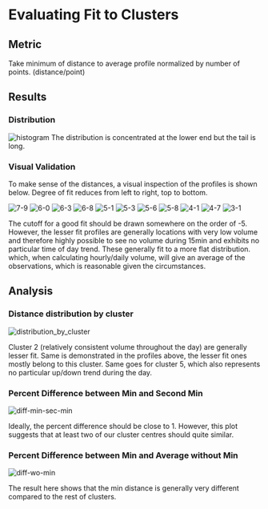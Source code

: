 # Evaluating Fit to Clusters

## Metric
Take minimum of distance to average profile normalized by number of points. (distance/point)

## Results
### Distribution
![histogram](img/histogram.png)
The distribution is concentrated at the lower end but the tail is long.

### Visual Validation
To make sense of the distances, a visual inspection of the profiles is shown below.
Degree of fit reduces from left to right, top to bottom.

![7-9](img/7-9.png)
![6-0](img/6-0.png)
![6-3](img/6-3.png)
![6-8](img/6-8.png)
![5-1](img/5-1.png)
![5-3](img/5-3.png)
![5-6](img/5-6.png)
![5-8](img/5-8.png)
![4-1](img/4-1.png)
![4-7](img/4-7.png)
![3-1](img/3-1.png)

The cutoff for a good fit should be drawn somewhere on the order of -5. However, the lesser fit profiles are generally locations with very low volume and therefore highly possible to see no volume during 15min and exhibits no particular time of day trend. These generally fit to a more flat distribution. which, when calculating hourly/daily volume, will give an average of the observations, which is reasonable given the circumstances. 

## Analysis
### Distance distribution by cluster
![distribution_by_cluster](img/distribution_by_cluster.png)

Cluster 2 (relatively consistent volume throughout the day) are generally lesser fit. Same is demonstrated in the profiles above, the lesser fit ones mostly belong to this cluster. 
Same goes for cluster 5, which also represents no particular up/down trend during the day.

### Percent Difference between Min and Second Min
![diff-min-sec-min](img/diff-min-sec-min.PNG)

Ideally, the percent difference should be close to 1. However, this plot suggests that at least two of our cluster centres should quite similar. 

### Percent Difference between Min and Average without Min
![diff-wo-min](img/diff-wo-min.PNG)

The result here shows that the min distance is generally very different compared to the rest of clusters.